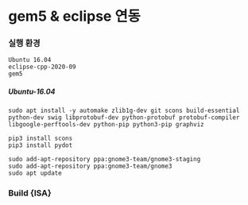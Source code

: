 # gem5 & eclipse 연동

### 실행 환경
	Ubuntu 16.04
	eclipse-cpp-2020-09
	gem5


##### Ubuntu-16.04

	sudo apt install -y automake zlib1g-dev git scons build-essential python-dev swig libprotobuf-dev python-protobuf protobuf-compiler libgoogle-perftools-dev python-pip python3-pip graphviz

	pip3 install scons
	pip3 install pydot

	sudo add-apt-repository ppa:gnome3-team/gnome3-staging
	sudo add-apt-repository ppa:gnome3-team/gnome3
	sudo apt update

### Build {ISA}


